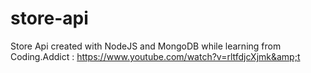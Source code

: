 # store-api
Store Api created with NodeJS and MongoDB while learning from Coding.Addict : https://www.youtube.com/watch?v=rltfdjcXjmk&amp;t
